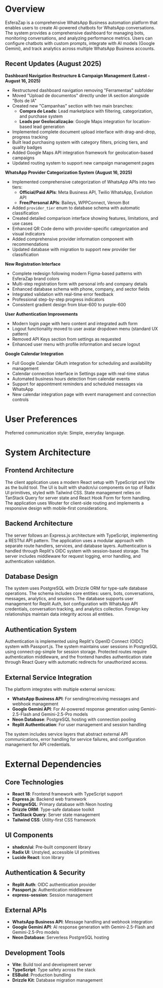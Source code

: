 # Overview

EsferaZap is a comprehensive WhatsApp Business automation platform that enables users to create AI-powered chatbots for WhatsApp conversations. The system provides a comprehensive dashboard for managing bots, monitoring conversations, and analyzing performance metrics. Users can configure chatbots with custom prompts, integrate with AI models (Google Gemini), and track analytics across multiple WhatsApp Business accounts.

## Recent Updates (August 2025)

**Dashboard Navigation Restructure & Campaign Management (Latest - August 16, 2025)**
- Restructured dashboard navigation removing "Ferramentas" subfolder
- Moved "Upload de documentos" directly under IA section alongside "Bots de IA"
- Created new "Campanhas" section with two main branches:
  - **Compra de Leads**: Lead marketplace with filtering, categorization, and purchase system
  - **Leads por Geolocalização**: Google Maps integration for location-based lead generation
- Implemented complete document upload interface with drag-and-drop, progress tracking
- Built lead purchasing system with category filters, pricing tiers, and quality badges
- Added Google Maps API integration framework for geolocation-based campaigns
- Updated routing system to support new campaign management pages

**WhatsApp Provider Categorization System (August 16, 2025)**
- Implemented comprehensive categorization of WhatsApp APIs into two tiers:
  - **Official/Paid APIs**: Meta Business API, Twilio WhatsApp, Evolution API
  - **Free/Personal APIs**: Baileys, WPPConnect, Venom Bot  
- Added `provider_tier` enum to database schema with automatic classification
- Created detailed comparison interface showing features, limitations, and use cases
- Enhanced QR Code demo with provider-specific categorization and visual indicators
- Added comprehensive provider information component with recommendations
- Updated database with migration to support new provider tier classification

**New Registration Interface**
- Complete redesign following modern Figma-based patterns with EsferaZap brand colors
- Multi-step registration form with personal info and company details
- Enhanced database schema with phone, company, and sector fields
- Integrated validation with real-time error feedback
- Professional step-by-step progress indicators
- Consistent gradient design from blue-600 to purple-600

**User Authentication Improvements**
- Modern login page with hero content and integrated auth form
- Logout functionality moved to user avatar dropdown menu (standard UX pattern)
- Removed API Keys section from settings as requested
- Enhanced user menu with profile information and secure logout

**Google Calendar Integration**
- Full Google Calendar OAuth integration for scheduling and availability management
- Calendar connection interface in Settings page with real-time status
- Automated business hours detection from calendar events
- Support for appointment reminders and scheduled messages via WhatsApp
- New calendar integration page with event management and connection controls

# User Preferences

Preferred communication style: Simple, everyday language.

# System Architecture

## Frontend Architecture
The client application uses a modern React setup with TypeScript and Vite as the build tool. The UI is built with shadcn/ui components on top of Radix UI primitives, styled with Tailwind CSS. State management relies on TanStack Query for server state and React Hook Form for form handling. The application uses Wouter for client-side routing and implements a responsive design with mobile-first considerations.

## Backend Architecture
The server follows an Express.js architecture with TypeScript, implementing a RESTful API pattern. The application uses a modular approach with separate route handlers, services, and database layers. Authentication is handled through Replit's OIDC system with session-based storage. The server includes middleware for request logging, error handling, and authentication validation.

## Database Design
The system uses PostgreSQL with Drizzle ORM for type-safe database operations. The schema includes core entities: users, bots, conversations, messages, analytics, and sessions. The database supports user management for Replit Auth, bot configuration with WhatsApp API credentials, conversation tracking, and analytics collection. Foreign key relationships maintain data integrity across all entities.

## Authentication System
Authentication is implemented using Replit's OpenID Connect (OIDC) system with Passport.js. The system maintains user sessions in PostgreSQL using connect-pg-simple for session storage. Protected routes require authentication middleware, and the frontend handles authentication state through React Query with automatic redirects for unauthorized access.

## External Service Integration
The platform integrates with multiple external services:
- **WhatsApp Business API**: For sending/receiving messages and webhook management
- **Google Gemini API**: For AI-powered response generation using Gemini-2.5-Flash and Gemini-2.5-Pro models
- **Neon Database**: PostgreSQL hosting with connection pooling
- **Replit Authentication**: For user management and session handling

The system includes service layers that abstract external API communications, error handling for service failures, and configuration management for API credentials.

# External Dependencies

## Core Technologies
- **React 18**: Frontend framework with TypeScript support
- **Express.js**: Backend web framework
- **PostgreSQL**: Primary database with Neon hosting
- **Drizzle ORM**: Type-safe database toolkit
- **TanStack Query**: Server state management
- **Tailwind CSS**: Utility-first CSS framework

## UI Components
- **shadcn/ui**: Pre-built component library
- **Radix UI**: Unstyled, accessible UI primitives
- **Lucide React**: Icon library

## Authentication & Security
- **Replit Auth**: OIDC authentication provider
- **Passport.js**: Authentication middleware
- **express-session**: Session management

## External APIs
- **WhatsApp Business API**: Message handling and webhook integration
- **Google Gemini API**: AI response generation with Gemini-2.5-Flash and Gemini-2.5-Pro models
- **Neon Database**: Serverless PostgreSQL hosting

## Development Tools
- **Vite**: Build tool and development server
- **TypeScript**: Type safety across the stack
- **ESBuild**: Production bundling
- **Drizzle Kit**: Database migration management